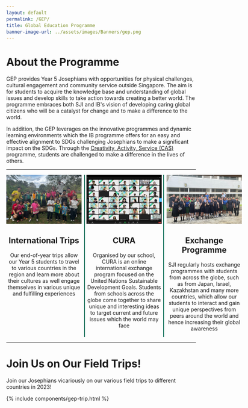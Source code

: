 ```yaml
---
layout: default
permalink: /GEP/
title: Global Education Programme
banner-image-url: ../assets/images/Banners/gep.png
---
```

<style>
    .GEP-column-container {
        display: flex;
        flex-direction: row;
        justify-content: space-evenly;
        gap: 7px;  
    }

    .GEP-column-item {
        flex-grow: 1;
        flex: 1;
        text-align: center;
        min-width: 200px;
    }

    #GEP-column-item-middle {
        border-left: 2px solid #00664F;
        padding-left: 0.25rem;
        border-right: 2px solid #00664F;
        padding-right: 0.25rem;
    }

    .gep-image {
        max-width: 100%;
        height: auto;
        object-fit: contain;
    }

    .gep-testimonial {
        border: 2px solid #00664F;
        margin-bottom: 2rem;
        padding: 10px;
    }

    .flex-container {
        display: flex;
        gap: 1vw;
        margin: auto;
        flex-wrap: wrap;
        justify-content: center;
        overflow: hidden;
    }

    @media only screen and (max-width: 500px) {
        .GEP-column-container {
            display: flex;
            flex-direction: column;
            justify-content: space-evenly;
            gap: 7px;  
            flex-wrap: wrap;
        }

        .img-GEP {
            max-width: 100%;
            width: auto;
            height: auto;
            object-fit: contain;
        }

        #GEP-column-item-middle {
            border-left: 0px solid #00664F;
            padding-left: 0rem;
            border-right: 0px solid #00664F;
            padding-right: 0rem;
        }
    }

</style>

# About the Programme

GEP provides Year 5 Josephians with opportunities for physical challenges, cultural engagement and community service outside Singapore. The aim is for students to acquire the knowledge base and understanding of global issues and develop skills to take action towards creating a better world. The programme embraces both SJI and IB's vision of developing caring global citizens who will be a catalyst for change and to make a difference to the world.

In addition, the GEP leverages on the innovative programmes and dynamic learning environments which the IB programme offers for an easy and effective alignment to SDGs challenging Josephians to make a significant impact on the SDGs. Through the [Creativity, Activity, Service (CAS)](https://www.sji.edu.sg/programmes/student-development-programmes/creativity-activity-service-cas/) programme, students are challenged to make a difference in the lives of others.

---

<div class="GEP-column-container">
    <div class="GEP-column-item">
        <img src="../assets/images/GEP/international-trips.png" class="gep-image">
        <h2>International Trips</h2>
        <p>Our end-of-year trips allow our Year 5 students to travel to various countries in the region and learn more about their cultures as well engage themselves in various unique and fulfilling experiences</p>
    </div>
    <div class="GEP-column-item" id="GEP-column-item-middle">
        <img src="../assets/images/GEP/cura.png"  class="gep-image">
        <h2>CURA</h2>
        <p>Organised by our school, CURA is an online international exchange program focused on the United Nations Sustainable Development Goals. Students from schools across the globe come together to share unique and interesting ideas to target current and future issues which the world may face</p>
    </div>
    <div class="GEP-column-item">
        <img src="../assets/images/GEP/exchange-programs.jpg" class="gep-image">
        <h2>Exchange Programme</h2>
        <p>SJI regularly hosts exchange programmes with students from across the globe, such as from Japan, Israel, Kazakhstan and many more countries, which allow our students to interact and gain unique perspectives from peers around the world and hence increasing their global awareness</p>
    </div>
</div>

---

# Join Us on Our Field Trips!
Join our Josephians vicariously on our various field trips to different countries in 2023!

{% include components/gep-trip.html %}
